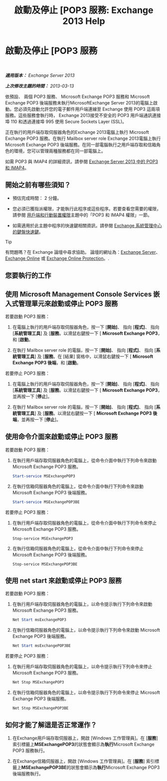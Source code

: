 ﻿---
title: '啟動及停止 [POP3 服務: Exchange 2013 Help'
TOCTitle: 啟動及停止 [POP3 服務
ms:assetid: 3d543921-d8c9-4d4b-99a1-82446b585ceb
ms:mtpsurl: https://technet.microsoft.com/zh-tw/library/Aa997475(v=EXCHG.150)
ms:contentKeyID: 50472930
ms.date: 05/21/2018
mtps_version: v=EXCHG.150
ms.translationtype: MT
---

# 啟動及停止 \[POP3 服務

 

_**適用版本：** Exchange Server 2013_

_**上次修改主題的時間：** 2013-03-13_

依預設、 兩個 POP3 服務、 Microsoft Exchange POP3 服務和 Microsoft Exchange POP3 後端服務未執行MicrosoftExchange Server 2013的電腦上啟動。您必須先啟動允許您的電子郵件用戶端連線至 Exchange 使用 POP3 這兩項服務。這些服務會執行時， Exchange 2013接受不安全的 POP3 用戶端通訊連接埠 110 和透過連接埠 995 使用 Secure Sockets Layer (SSL)。

正在執行的用戶端存取伺服器角色的Exchange 2013電腦上執行 Microsoft Exchange POP3 服務。在執行 Mailbox server role Exchange 2013電腦上執行 Microsoft Exchange POP3 後端服務。在同一部電腦執行之用戶端存取和信箱角色的環境，您可以管理兩種服務都在同一部電腦上。

如需 POP3 與 IMAP4 的詳細資訊，請參閱 [Exchange Server 2013 中的 POP3 和 IMAP4](pop3-and-imap4-in-exchange-server-2013-exchange-2013-help.md)。

## 開始之前有哪些須知？

  - 預估完成時間： 2 分鐘。

  - 您必須已獲指派權限，才能執行此程序或這些程序。若要查看您需要的權限，請參閱 [用戶端和行動裝置權限](clients-and-mobile-devices-permissions-exchange-2013-help.md)主題中的「POP3 和 IMAP4 權限」一節。

  - 如需適用於此主題中程序的快速鍵相關資訊，請參閱 [Exchange 系統管理中心的鍵盤快速鍵](keyboard-shortcuts-in-the-exchange-admin-center-exchange-online-protection-help.md)。


> [!TIP]  
> 有問題嗎？在 Exchange 論壇中尋求協助。 論壇的網址為：<a href="https://go.microsoft.com/fwlink/p/?linkid=60612">Exchange Server</a>、 <a href="https://go.microsoft.com/fwlink/p/?linkid=267542">Exchange Online</a> 或 <a href="https://go.microsoft.com/fwlink/p/?linkid=285351">Exchange Online Protection</a>。.




## 您要執行的工作

## 使用 Microsoft Management Console Services 嵌入式管理單元來啟動或停止 POP3 服務

若要啟動 POP3 服務：

1.  在電腦上執行的用戶端存取伺服器角色，按一下 \[**開始\]**、 指向 \[**程式\]**、 指向 \[**系統管理工具**\] 及 \[**服務**。以滑鼠右鍵按一下 \[ **Microsoft Exchange POP3**，和 \[**啟動**。

2.  在執行 Mailbox server role 的電腦，按一下 \[**開始\]**、 指向 \[**程式\]**、 指向 \[**系統管理工具**\] 及 \[**服務**。在 \[結果\] 窗格中，以滑鼠右鍵按一下 \[ **Microsoft Exchange POP3 後端**，和 \[**啟動**。

若要停止 POP3 服務：

1.  在電腦上執行的用戶端存取伺服器角色，按一下 \[**開始\]**、 指向 \[**程式\]**、 指向 \[**系統管理工具**\] 及 \[**服務**。以滑鼠右鍵按一下 \[ **Microsoft Exchange POP3**，並再按一下 \[**停止**\]。

2.  在執行 Mailbox server role 的電腦，按一下 \[**開始\]**、 指向 \[**程式\]**、 指向 \[**系統管理工具**\] 及 \[**服務**。以滑鼠右鍵按一下 \[ **Microsoft Exchange POP3 後端**，並再按一下 \[**停止**\]。

## 使用命令介面來啟動或停止 POP3 服務

若要啟動 POP3 服務：

1.  在執行用戶端存取伺服器角色的電腦上，從命令介面中執行下列命令來啟動 Microsoft Exchange POP3 服務。
    
    ```powershell
    Start-service MSExchangePOP3
    ```

2.  在執行信箱伺服器角色的電腦上，從命令介面中執行下列命令來啟動 Microsoft Exchange POP3 後端服務。
    
    ```powershell
    Start-service MSExchangePOP3BE
    ```

若要停止 POP3 服務：

1.  在執行用戶端存取伺服器角色的電腦上，從命令介面中執行下列命令來停止 Microsoft Exchange POP3 服務。
    
        Stop-service MSExchangePOP3

2.  在執行信箱伺服器角色的電腦上，從命令介面中執行下列命令來停止 Microsoft Exchange POP3 後端服務。
    
        Stop-service MSExchangePOP3BE

## 使用 net start 來啟動或停止 POP3 服務

若要啟動 POP3 服務：

1.  在執行用戶端存取伺服器角色的電腦上，以命令提示執行下列命令來啟動 Microsoft Exchange POP3 服務。
    
    ```powershell
    Net Start msExchangePOP3
    ```

2.  在執行信箱伺服器角色的電腦上，以命令提示執行下列命令來啟動 Microsoft Exchange POP3 後端服務。
    
    ```powershell
    Net Start msExchangePOP3BE
    ```

若要停止 POP3 服務：

1.  在執行用戶端存取伺服器角色的電腦上，以命令提示執行下列命令來停止 Microsoft Exchange POP3 服務。
    
    ```powershell
    Net Stop MSExchangePOP3
    ```

2.  在執行信箱伺服器角色的電腦上，以命令提示執行下列命令來停止 Microsoft Exchange POP3 後端服務。
    
    ```powershell
    Net Stop MSExchangePOP3BE
    ```

## 如何才能了解這是否正常運作？

1.  在Exchange用戶端存取伺服器上，開啟 \[Windows 工作管理員\]。在 \[**服務**\] 索引標籤上**MSExchangePOP3**的狀態會顯示為**執行**Microsoft Exchange POP3 服務執行。

2.  在Exchange信箱伺服器上，開啟 \[Windows 工作管理員\]。在 \[**服務**\] 索引標籤上**MSExchangePOP3BE**的狀態會顯示為**執行**Microsoft Exchange POP3 後端服務執行。

